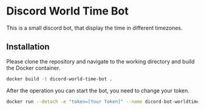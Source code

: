 # Discord World Time Bot

This is a small discord bot, that display the time in different timezones.

## Installation

Please clone the repository and navigate to the working directory and build the Docker container.

```bash
docker build -t dicord-world-time-bot .
```

After the operation you can start the bot, you need to change your token.

```bash
docker run --detach -e "token=[Your Token]" --name dicord-bot-worldtime dicord-world-time-bot
```